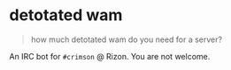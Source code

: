 # detotated wam
> how much detotated wam do you need for a server?

An IRC bot for `#crimson` @ Rizon. You are not welcome.
